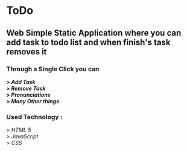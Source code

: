 # ToDo
## Web Simple Static Application where you can add task to todo list and when finish's task  removes it

### Through a Single Click you can 
**_> Add Task_** <br>
**_> Remove Task_** <br>
**_> Pronunciations_** <br>
**_> Many Other things_** <br>

### Used Technology :
_> HTML 5_ <br>
_> JavaScript_ <br>
_> CSS_ <br>




